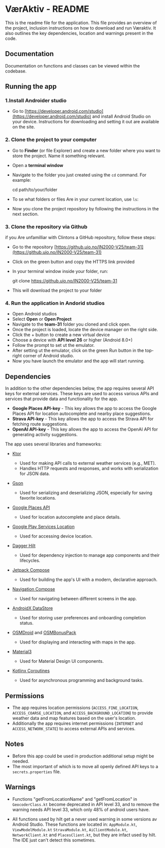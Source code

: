 # VærAktiv - README

This is the readme file for the application. This file provides an overview of the project, inclusion instructions on how to download and run Væraktiv. It also outlines the key dependencies, location and warnings present in the code.

## Documentation

Documentation on functions and classes can be viewed within the codebase.

## Running the app

### 1.Install Androider studio
- Go to [https://developer.android.com/studio](https://developer.android.com/studio) and install Android Studio on your device. Instructions for downloading and setting it out are available on the site.

### 2. Clone the project to your computer
- Go to **Finder** (or file Explorer) and create a new folder where you want to store the project. Name it something relevant.
- Open a **terminal window**
- Navigate to the folder you just created using the `cd` command. For example:

	cd path/to/your/folder

- To se what folders or files Are in your current location, use `ls`:

- Now you clone the project repository by following the instructions in the next section.

### 3. Clone the repository via Github
if you Are unfamilliar with Clintons a GitHub repository, follow these steps: 
- Go to the repository [https://github.uio.no/IN2000-V25/team-31](https://github.uio.no/IN2000-V25/team-31)
- Click on the green button and copy the HTTPS link provided
- In your terminal window inside your folder, run:

	git clone https://github.uio.no/IN2000-V25/team-31

- This will download the project to your folder 

### 4. Run the application in Andorid studios
- Open Android studios
- Select **Open** or **Open Project**
- Navigate to the **team-31** folder you cloned and click open.
- Once the project is loaded, locate the device manager on the right side.
- Click the + button to create a new virtual device
- Choose a device with **API level 26** or higher (Android 8.0+)
- Follow the prompt to set ut the emulator.
- After setting ut the emulator, click on the green Run button in the top-right corner of Android studio.
- Now you have launch the emulator and the app will start running.


## Dependencies

In addition to the other dependencies below, the app requires several API keys for external services. These keys are used to access various APIs and services that provide data and functionality for the app.

- **Google Places API-key** 
        - This key allows the app to access the Google Places API for location autocomplete and nearby place suggestions.
- **Strava API-key** 
		- This key allows the app to access the Strava API for fetching route suggestions.
- **OpenAI API-key** 
		- This key allows the app to access the OpenAI API for generating activity suggestions.

The app uses several libraries and frameworks:

- [Ktor](https://ktor.io/)
    - Used for making API calls to external weather services (e.g., MET).
    - Handles HTTP requests and responses, and works with serialization for JSON data.

- [Gson](https://github.com/google/gson)
    - Used for serializing and deserializing JSON, especially for saving favorite locations.

- [Google Places API](https://developers.google.com/maps/documentation/places/android-sdk/overview)
    - Used for location autocomplete and place details.

- [Google Play Services Location](https://developer.android.com/training/location)
    - Used for accessing device location.

- [Dagger Hilt](https://developer.android.com/training/dependency-injection/hilt-android)
    - Used for dependency injection to manage app components and their lifecycles.

- [Jetpack Compose](https://developer.android.com/jetpack/compose)
    - Used for building the app's UI with a modern, declarative approach.

- [Navigation Compose](https://developer.android.com/develop/ui/compose/navigation)
    - Used for navigating between different screens in the app.

- [AndroidX DataStore](https://developer.android.com/topic/libraries/architecture/datastore)
    - Used for storing user preferences and onboarding completion status.

- [OSMDroid](https://github.com/osmdroid/osmdroid) and [OSMBonusPack](https://github.com/MKergall/osmbonuspack)
    - Used for displaying and interacting with maps in the app.

- [Material3](https://m3.material.io/)
    - Used for Material Design UI components.

- [Kotlinx Coroutines](https://kotlinlang.org/docs/coroutines-overview.html)
    - Used for asynchronous programming and background tasks.

## Permissions

- The app requires location permissions (`ACCESS_FINE_LOCATION`, `ACCESS_COARSE_LOCATION`, and `ACCESS_BACKGROUND_LOCATION`) to provide weather data and map features based on the user's location.
- Additionally the app requires internet permissions (`INTERNET` and `ACCESS_NETWORK_STATE`) to access external APIs and services.

## Notes

- Before this app could be used in production additional setup might be needed.
- The most important of which is to move all openly defined API keys to a `secrets.properties` file.

## Warnings

- Functions "getFromLocationName" and "getFromLocation" in `GeocoderClass.kt` become deprecated in API level 33, and to remove the warning needs API level 33, which only 48% of android users have.

- All functions used by hilt get a never used warning in some versions av Android Studio. These functions are located in: `AppModule.kt`, `ViewModelModule.kt` `StravaModule.kt`, `AiClientModule.kt`, `NetworkClient.kt` and `PlacesClient.kt`, but they are infact used by hilt. The IDE just can't detect this sometimes.

